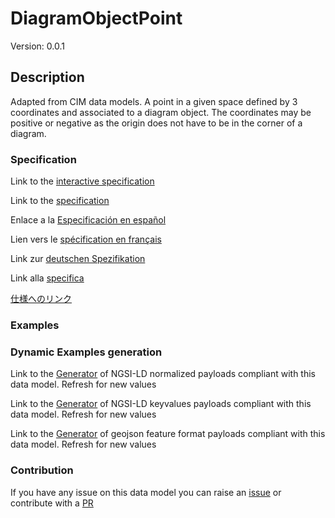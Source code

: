 # DiagramObjectPoint
Version: 0.0.1

## Description 

Adapted from CIM data models. A point in a given space defined by 3 coordinates and associated to a diagram object.  The coordinates may be positive or negative as the origin does not have to be in the corner of a diagram.
### Specification

Link to the [interactive specification](https://swagger.lab.fiware.org/?url=https://smart-data-models.github.io/dataModel.EnergyCIM/DiagramObjectPoint/swagger.yaml)

Link to the [specification](https://github.com/smart-data-models/dataModel.EnergyCIM/blob/master/DiagramObjectPoint/doc/spec.md)

Enlace a la [Especificación en español](https://github.com/smart-data-models/dataModel.EnergyCIM/blob/master/DiagramObjectPoint/doc/spec_ES.md)

Lien vers le [spécification en français](https://github.com/smart-data-models/dataModel.EnergyCIM/blob/master/DiagramObjectPoint/doc/spec_FR.md)

Link zur [deutschen Spezifikation](https://github.com/smart-data-models/dataModel.EnergyCIM/blob/master/DiagramObjectPoint/doc/spec_DE.md)

Link alla [specifica](https://github.com/smart-data-models/dataModel.EnergyCIM/blob/master/DiagramObjectPoint/doc/spec_IT.md)

[仕様へのリンク](https://github.com/smart-data-models/dataModel.EnergyCIM/blob/master/DiagramObjectPoint/doc/spec_JA.md)
### Examples
### Dynamic Examples generation

Link to the [Generator](https://smartdatamodels.org/extra/ngsi-ld_generator.php?schemaUrl=https://raw.githubusercontent.com/smart-data-models/dataModel.EnergyCIM/master/DiagramObjectPoint/schema.json&email=info@smartdatamodels.org) of NGSI-LD normalized payloads compliant with this data model. Refresh for new values

Link to the [Generator](https://smartdatamodels.org/extra/ngsi-ld_generator_keyvalues.php?schemaUrl=https://raw.githubusercontent.com/smart-data-models/dataModel.EnergyCIM/master/DiagramObjectPoint/schema.json&email=info@smartdatamodels.org) of NGSI-LD keyvalues payloads compliant with this data model. Refresh for new values

Link to the [Generator](https://smartdatamodels.org/extra/geojson_features_generator.php?schemaUrl=https://raw.githubusercontent.com/smart-data-models/dataModel.EnergyCIM/master/DiagramObjectPoint/schema.json&email=info@smartdatamodels.org) of geojson feature format payloads compliant with this data model. Refresh for new values
### Contribution

 If you have any issue on this data model you can raise an [issue](https://github.com/smart-data-models/dataModel.EnergyCIM/issues)  or contribute with a [PR](https://github.com/smart-data-models/dataModel.EnergyCIM/pulls)